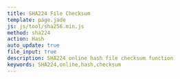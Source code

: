 ```yaml
---
title: SHA224 File Checksum
template: page.jade
js: js/tool/sha256.min.js
method: sha224
action: Hash
auto_update: true
file_input: true
description: SHA224 online hash file checksum function
keywords: SHA224,online,hash,checksum
---
```

